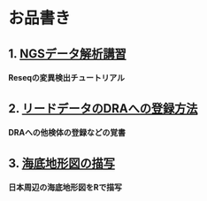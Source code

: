 # お品書き
## 1. [NGSデータ解析講習](https://github.com/akihirao/how2cook/tree/main/ngs_training)
####  Reseqの変異検出チュートリアル

## 2. [リードデータのDRAへの登録方法](https://github.com/akihirao/how2cook/tree/main/how2submit_DRA)
####  DRAへの他検体の登録などの覚書

## 3. [海底地形図の描写](https://github.com/akihirao/how2cook/blob/main/how2draw_ETOPO/Plot.Sea_around_JPN.md)
####  日本周辺の海底地形図をRで描写
